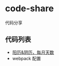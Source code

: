 # code-share
代码分享

## 代码列表
* [阳历&阴历，每月天数](https://github.com/xbb-web/code-share/blob/master/calendar.js)
* webpack 配置

